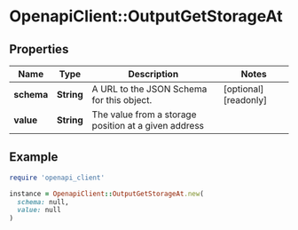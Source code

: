 # OpenapiClient::OutputGetStorageAt

## Properties

| Name | Type | Description | Notes |
| ---- | ---- | ----------- | ----- |
| **schema** | **String** | A URL to the JSON Schema for this object. | [optional][readonly] |
| **value** | **String** | The value from a storage position at a given address |  |

## Example

```ruby
require 'openapi_client'

instance = OpenapiClient::OutputGetStorageAt.new(
  schema: null,
  value: null
)
```


